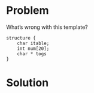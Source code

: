 # Problem
What’s wrong with this template?
```
structure {
    char itable;
    int num[20];
    char * togs
}
```
# Solution
